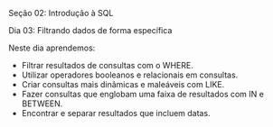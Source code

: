 Seção 02: Introdução à SQL

Dia 03: Filtrando dados de forma específica

Neste dia aprendemos: 
- Filtrar resultados de consultas com o WHERE. 
- Utilizar operadores booleanos e relacionais em consultas. 
- Criar consultas mais dinâmicas e maleáveis com LIKE. 
- Fazer consultas que englobam uma faixa de resultados com IN e BETWEEN. 
- Encontrar e separar resultados que incluem datas. 

